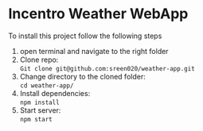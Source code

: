 # Incentro Weather WebApp

To install this project follow the following steps

1. open terminal and navigate to the right folder
2. Clone repo: <br>
`Git clone git@github.com:sreen020/weather-app.git`
3. Change directory to the cloned folder: <br>
`cd weather-app/`
4. Install dependencies: <br>
`npm install`
5. Start server: <br>
`npm start`
